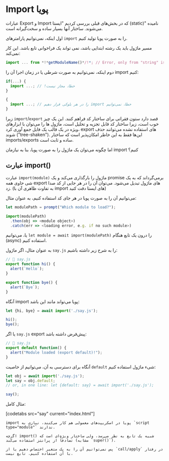 # Import پویا

عبارات Export و Import که در بخش‌های قبلی بررسی کردیم "ایستا (static)" نامیده می‌شوند. ساختار آنها بسیار ساده و سخت‌گیرانه است.

اول اینکه، نمی‌توانیم پارامترهای `import` را به صورت پویا تولید کنیم.

مسیر ماژول باید یک رشته ابتدایی باشد، نمی تواند یک فراخوانی تابع باشد. این کار نمی‌کند:

```js
import ... from *!*getModuleName()*/!*; // Error, only from "string" is allowed
```

دوم اینکه، نمی‌توانیم به صورت شرطی یا در زمان اجرا آن را import کنیم:

```js
if(...) {
  import ...; // !خطا، مجاز نیست
}

{
  import ...; // را در هر بلوکی قرار دهیم import خطا، نمی‌توانیم
}
```

زیرا `import`/`export` قصد دارد ستون فقراتی برای ساختار کد فراهم کنند. این یک چیز خوب است، زیرا ساختار کد قابل تجزیه و تحلیل است، ماژول ها را می‌توان با ابزارهای ویژه در یک قالب یک فایل جمع آوری کرد، export های استفاده نشده می‌توانند حذف شوند ("tree-shaken"). این‌ها فقط به این خاطر امکان‌پذیر است که ساختار imports/exports ساده و ثابت است.

اما چگونه می‌توان یک ماژول را به صورت پویا، بنا به نیازمان import کنیم؟

## عبارت import()‎

عبارت `import(module)` ماژول را بارگذاری می‌کند و یک promise برمی‌گرداند که به یک شی حاوی همه export های ماژول تبدیل می‌شود. می‌توان آن را در هر جایی از کد صدا زد. (به تفاوت ظاهری آن با import های ایستا دقت کنید)

می‌توانیم آن را به صورت پویا در هر جای کد استفاده کنیم، به عنوان مثال:

```js
let modulePath = prompt("Which module to load?");

import(modulePath)
  .then(obj => <module object>)
  .catch(err => <loading error, e.g. if no such module>)
```

یا، می‌توانیم `let module = await import(modulePath)` را درون یک تابع هنگام (async) استفاده کنیم.

به عنوان مثال، اگر ماژول `say.js` را به شرح زیر داشته باشیم:

```js
// 📁 say.js
export function hi() {
  alert(`Hello`);
}

export function bye() {
  alert(`Bye`);
}
```

آنگاه import پویا می‌تواند مانند این باشد:

```js
let {hi, bye} = await import('./say.js');

hi();
bye();
```

یا اگر `say.js` export پیش‌فرض داشته باشد:

```js
// 📁 say.js
export default function() {
  alert("Module loaded (export default)!");
}
```

آنگاه برای دسترسی به آن، می‌توانیم از خاصیت `default` شیء ماژول استفاده کنیم:

```js
let obj = await import('./say.js');
let say = obj.default;
// or, in one line: let {default: say} = await import('./say.js');

say();
```

مثال کامل:

[codetabs src="say" current="index.html"]

```smart
import پویا در اسکریپت‌های معمولی هم کار می‌کنند، نیازی به `script type="module"` ندارند.
```

```smart
اگرچه import() شبیه یک تابع به نظر می‌رسد، ولی ساختار ویژه‌ای است که تصادفاً از پرانتز استفاده می‌کند (مشابه `super()`).

پس نمی‌توانیم آن را به یک متغیر اختصاص دهیم یا از `call/apply` در رفتار با آن استفاده کنیم. تابع نیست.
```
